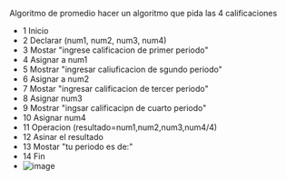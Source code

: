 Algoritmo de promedio 
hacer un algoritmo que pida las 4 calificaciones 

* 1 Inicio 
* 2 Declarar (num1, num2, num3, num4)
* 3 Mostar "ingrese calificacion de primer periodo"
* 4 Asignar a num1
* 5 Mostrar "ingresar caliuficacion de sgundo periodo"
* 6 Asignar a num2
* 7 Mostar "ingresar calificacion de tercer periodo" 
* 8 Asignar num3
* 9 Mostrar "ingsar calificacipn de cuarto periodo"
* 10 Asignar num4 
* 11 Operacion (resultado=num1,num2,num3,num4/4)
* 12 Asinar el resultado 
* 13 Mostar "tu periodo es de:"
* 14 Fin 
* ![image](https://user-images.githubusercontent.com/103463256/163238446-c1d25f83-83b4-4cde-99b3-4b72df8a4d28.png)
